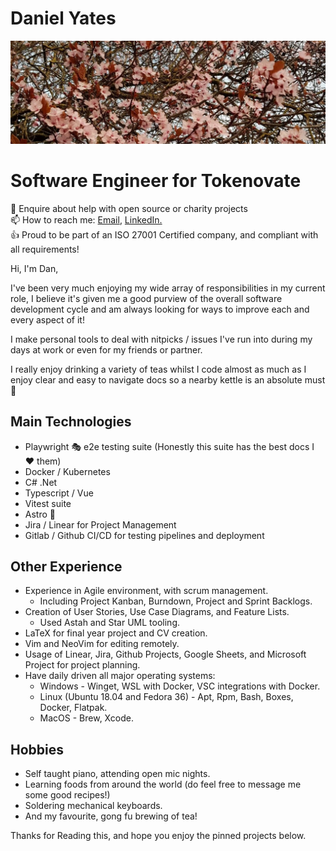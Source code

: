 # Daniel Yates
<img src="README.resources/blossoms.jpeg" alt="Blossoms">

# Software Engineer for Tokenovate
💬 Enquire about help with open source or charity projects <br/>
📫 How to reach me: [Email](mailto:yates.dev@outlook.com), [LinkedIn.](https://www.linkedin.com/in/yates-dev/)<br/>
👍 Proud to be part of an ISO 27001 Certified company, and compliant with all requirements!

Hi, I'm Dan,

I've been very much enjoying my wide array of responsibilities in my current role, I believe it's given me a good purview of the overall software development cycle and am always looking for ways to improve each and every aspect of it!

I make personal tools to deal with nitpicks / issues I've run into during my days at work or even for my friends or partner.

I really enjoy drinking a variety of teas whilst I code almost as much as I enjoy clear and easy to navigate docs so a nearby kettle is an absolute must 🍵


## Main Technologies
* Playwright 🎭 e2e testing suite (Honestly this suite has the best docs I ❤️ them)
* Docker / Kubernetes
* C# .Net
* Typescript / Vue
* Vitest suite
* Astro 🚀
* Jira / Linear for Project Management
* Gitlab / Github CI/CD for testing pipelines and deployment

## Other Experience
* Experience in Agile environment, with scrum management.
  * Including Project Kanban, Burndown, Project and Sprint Backlogs.
* Creation of User Stories, Use Case Diagrams, and Feature Lists.
  * Used Astah and Star UML tooling.
* LaTeX for final year project and CV creation.
* Vim and NeoVim for editing remotely.
* Usage of Linear, Jira, Github Projects, Google Sheets, and Microsoft Project for project planning.
* Have daily driven all major operating systems:
  * Windows - Winget, WSL with Docker, VSC integrations with Docker.
  * Linux (Ubuntu 18.04 and Fedora 36) - Apt, Rpm, Bash, Boxes, Docker, Flatpak.
  * MacOS - Brew, Xcode.
 
 ## Hobbies
 * Self taught piano, attending open mic nights.
 * Learning foods from around the world (do feel free to message me some good recipes!)
 * Soldering mechanical keyboards.
 * And my favourite, gong fu brewing of tea!
 
 Thanks for Reading this, and hope you enjoy the pinned projects below.
